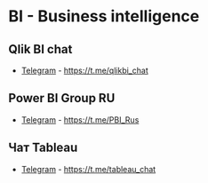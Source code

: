 # BI - Business intelligence

## Qlik BI chat
- [Telegram](https://t.me/qlikbi_chat) - https://t.me/qlikbi_chat

## Power BI Group RU
- [Telegram](https://t.me/PBI_Rus) - https://t.me/PBI_Rus

## Чат Tableau
- [Telegram](https://t.me/tableau_chat) - https://t.me/tableau_chat

